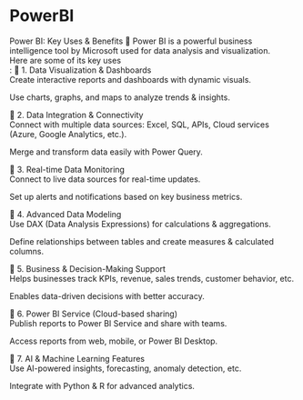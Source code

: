 # PowerBI
Power BI: Key Uses &amp; Benefits 🚀 Power BI is a powerful business intelligence tool by Microsoft used for data analysis and visualization.</br>
Here are some of its key uses</br>: 
🔹 1. Data Visualization & Dashboards</br>
Create interactive reports and dashboards with dynamic visuals.</br>

Use charts, graphs, and maps to analyze trends & insights.</br>

🔹 2. Data Integration & Connectivity</br>
Connect with multiple data sources: Excel, SQL, APIs, Cloud services (Azure, Google Analytics, etc.).</br>

Merge and transform data easily with Power Query.</br>

🔹 3. Real-time Data Monitoring</br>
Connect to live data sources for real-time updates.</br>

Set up alerts and notifications based on key business metrics.</br>

🔹 4. Advanced Data Modeling</br>
Use DAX (Data Analysis Expressions) for calculations & aggregations.</br>

Define relationships between tables and create measures & calculated columns.</br>

🔹 5. Business & Decision-Making Support</br>
Helps businesses track KPIs, revenue, sales trends, customer behavior, etc.</br>

Enables data-driven decisions with better accuracy.</br>

🔹 6. Power BI Service (Cloud-based sharing)</br>
Publish reports to Power BI Service and share with teams.</br>

Access reports from web, mobile, or Power BI Desktop.</br>

🔹 7. AI & Machine Learning Features</br>
Use AI-powered insights, forecasting, anomaly detection, etc.</br>

Integrate with Python & R for advanced analytics.</br>
